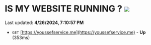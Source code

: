 # IS MY WEBSITE RUNNING ? [![](https://img.shields.io/static/v1?label=Sponsor&message=%E2%9D%A4&logo=GitHub&color=%23fe8e86)](https://github.com/sponsors/<username>)

Last updated: **4/26/2024, 7:10:57 PM**

- `GET` [https://youssefservice.me](https://youssefservice.me) - **Up** (353ms)
